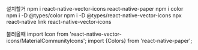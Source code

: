 설치할거
npm i react-native-vector-icons react-native-paper
npm i color
npm i -D @types/color
npm i -D @types/react-native-vector-icons
npx react-native link react-native-vector-icons

불러올때
import Icon from 'react-native-vector-icons/MaterialCommunityIcons';
import {Colors} from 'react-native-paper';
